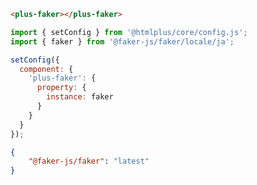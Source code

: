 ```html [template]
<plus-faker></plus-faker>
```

```js [config]
import { setConfig } from '@htmlplus/core/config.js';
import { faker } from '@faker-js/faker/locale/ja';

setConfig({
  component: {
    'plus-faker': {
      property: {
        instance: faker
      }
    }
  }
});
```

```json [dependencies]
{
    "@faker-js/faker": "latest"
}
```
